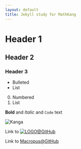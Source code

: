```yaml
---
layout: default
title: Jekyll study for MathKang
---
```


# Header 1
## Header 2
### Header 3

- Bulleted
- List

0. Numbered
0. List

**Bold** and _Italic_ and `Code` text

![Kanga](https://jekyll.mathkang.net/img/kanga.png)

Link to [![LOGO](https://mathkang.bizml.ru/kenguru_logo.png)@GitHub](https://mathkang.bizml.ru)

Link to [Macropus@GitHub](https://macropus.bizml.ru)
